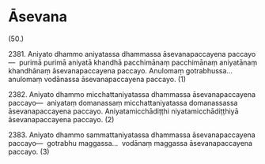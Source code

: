 # Āsevana

(50.)

2381\. Aniyato dhammo aniyatassa dhammassa āsevanapaccayena paccayo—  purimā purimā aniyatā khandhā pacchimānaṃ pacchimānaṃ aniyatānaṃ khandhānaṃ āsevanapaccayena paccayo. Anulomaṃ gotrabhussa…  anulomaṃ vodānassa āsevanapaccayena paccayo. (1)

2382\. Aniyato dhammo micchattaniyatassa dhammassa āsevanapaccayena paccayo—  aniyataṃ domanassaṃ micchattaniyatassa domanassassa āsevanapaccayena paccayo. Aniyatamicchādiṭṭhi niyatamicchādiṭṭhiyā āsevanapaccayena paccayo. (2)

2383\. Aniyato dhammo sammattaniyatassa dhammassa āsevanapaccayena paccayo—  gotrabhu maggassa…  vodānaṃ maggassa āsevanapaccayena paccayo. (3)
